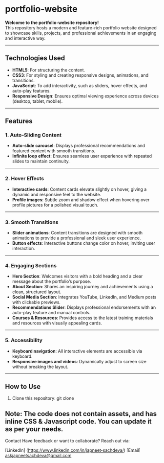 # portfolio-website

**Welcome to the portfolio-website repository!**  
This repository hosts a modern and feature-rich portfolio website designed to showcase skills, projects, and professional achievements in an engaging and interactive way.

---

## **Technologies Used**
- **HTML5**: For structuring the content.
- **CSS3**: For styling and creating responsive designs, animations, and transitions.
- **JavaScript**: To add interactivity, such as sliders, hover effects, and auto-play features.
- **Responsive Design**: Ensures optimal viewing experience across devices (desktop, tablet, mobile).

---

## **Features**

### **1. Auto-Sliding Content**
- **Auto-slide carousel**: Displays professional recommendations and featured content with smooth transitions.
- **Infinite loop effect**: Ensures seamless user experience with repeated slides to maintain continuity.

---

### **2. Hover Effects**
- **Interactive cards**: Content cards elevate slightly on hover, giving a dynamic and responsive feel to the website.
- **Profile images**: Subtle zoom and shadow effect when hovering over profile pictures for a polished visual touch.

---

### **3. Smooth Transitions**
- **Slider animations**: Content transitions are designed with smooth animations to provide a professional and sleek user experience.
- **Button effects**: Interactive buttons change color on hover, inviting user interaction.

---

### **4. Engaging Sections**
- **Hero Section**: Welcomes visitors with a bold heading and a clear message about the portfolio’s purpose.
- **About Section**: Shares an inspiring journey and achievements using a clean, structured layout.
- **Social Media Section**: Integrates YouTube, LinkedIn, and Medium posts with clickable previews.
- **Recommendations Slider**: Displays professional endorsements with an auto-play feature and manual controls.
- **Courses & Resources**: Provides access to the latest training materials and resources with visually appealing cards.

---

### **5. Accessibility**
- **Keyboard navigation**: All interactive elements are accessible via keyboard.
- **Responsive images and videos**: Dynamically adjust to screen size without breaking the layout.

---

## **How to Use**
1. Clone this repository: git clone <repository-url>

## Note: The code does not contain assets, and has inline CSS & Javascript code. You can update it as per your needs.

Contact
Have feedback or want to collaborate? Reach out via:

[LinkedIn] (https://www.linkedin.com/in/japneet-sachdeva/)
[Email] askjapneetsachdeva@gmail.com
